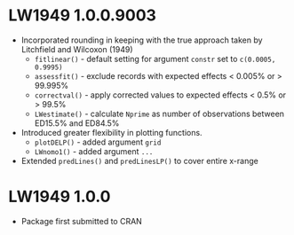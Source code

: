 # LW1949 1.0.0.9003

* Incorporated rounding in keeping with the true approach taken by Litchfield and Wilcoxon (1949)
    * `fitlinear()` - default setting for argument `constr` set to `c(0.0005, 0.9995)`
    * `assessfit()` - exclude records with expected effects < 0.005% or > 99.995%
    * `correctval()` - apply corrected values to expected effects < 0.5% or > 99.5%
    * `LWestimate()` - calculate `Nprime` as number of observations between ED15.5% and ED84.5%
* Introduced greater flexibility in plotting functions.
    * `plotDELP()` - added argument `grid`
    * `LWnomo1()` - added argument `...`
* Extended `predLines()` and `predLinesLP()` to cover entire x-range

# LW1949 1.0.0

* Package first submitted to CRAN
